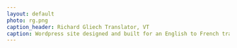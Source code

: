 ```yaml
---
layout: default
photo: rg.png
caption_header: Richard Gliech Translator, VT
caption: Wordpress site designed and built for an English to French translation service in Burlington, Vermont.
---
```

